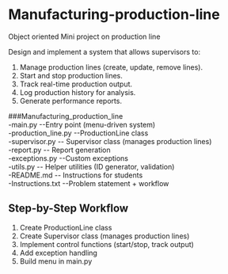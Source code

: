 # Manufacturing-production-line
Object oriented Mini project on production line

Design and implement a system that allows supervisors to:
1. Manage production lines (create, update, remove lines).
2. Start and stop production lines.
3. Track real-time production output.
4. Log production history for analysis.
5. Generate performance reports.

###Manufacturing_production_line</br>
-main.py  --Entry point (menu-driven system)</br>
-production_line.py --ProductionLine class</br>
-supervisor.py -- Supervisor class (manages production lines)</br>
-report.py -- Report generation</br>
-exceptions.py  --Custom exceptions</br>
-utils.py -- Helper utilities (ID generator, validation)</br>
-README.md -- Instructions for students</br>
-Instructions.txt --Problem statement + workflow</br>

## Step-by-Step Workflow
1. Create ProductionLine class
2. Create Supervisor class (manages production lines)
3. Implement control functions (start/stop, track output)
4. Add exception handling
5. Build menu in main.py
